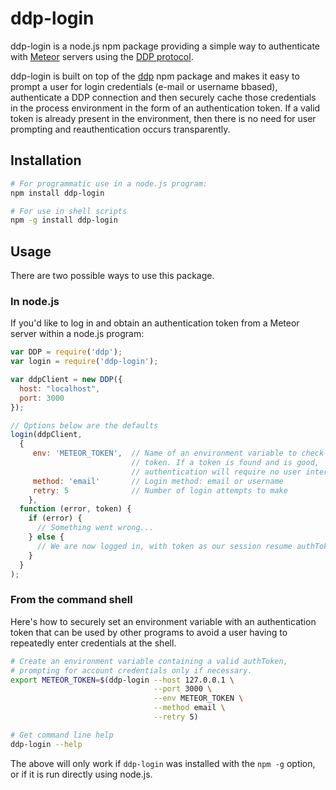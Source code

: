 ddp-login
====================================

ddp-login is a node.js npm package providing a simple way to authenticate with [Meteor](https://www.meteor.com/) servers using the [DDP protocol](https://github.com/meteor/meteor/blob/master/packages/livedata/DDP.md).

ddp-login is built on top of the [ddp](https://www.npmjs.org/package/ddp) npm package and makes it easy to prompt a user for login credentials (e-mail or username bbased), authenticate a DDP connection and then securely cache those credentials in the process environment in the form of an authentication token. If a valid token is already present in the environment, then there is no need for user prompting and reauthentication occurs transparently.

## Installation

```bash
# For programmatic use in a node.js program:
npm install ddp-login

# For use in shell scripts
npm -g install ddp-login
```

## Usage

There are two possible ways to use this package.

### In node.js

If you'd like to log in and obtain an authentication token from a Meteor server within a node.js program:

```js
var DDP = require('ddp');
var login = require('ddp-login');

var ddpClient = new DDP({
  host: "localhost",
  port: 3000
});

// Options below are the defaults
login(ddpClient,
  {
     env: 'METEOR_TOKEN',  // Name of an environment variable to check for a
                           // token. If a token is found and is good,
                           // authentication will require no user interaction.
     method: 'email'       // Login method: email or username
     retry: 5              // Number of login attempts to make
	},
  function (error, token) {
    if (error) {
      // Something went wrong...
    } else {
      // We are now logged in, with token as our session resume authToken...
    }
  }
);
```

### From the command shell

Here's how to securely set an environment variable with an authentication token that can be used by other programs to avoid a user having to repeatedly enter credentials at the shell.

```bash
# Create an environment variable containing a valid authToken,
# prompting for account credentials only if necessary.
export METEOR_TOKEN=$(ddp-login --host 127.0.0.1 \
                                --port 3000 \
                                --env METEOR_TOKEN \
                                --method email \
                                --retry 5)

# Get command line help
ddp-login --help
```
The above will only work if `ddp-login` was installed with the `npm -g` option, or if it is run directly using node.js.
